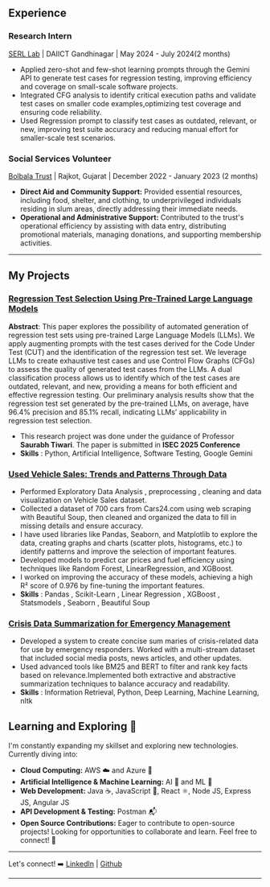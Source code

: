 ## Experience 

### Research Intern
[SERL Lab](https://sites.google.com/view/saurabhtiwari/software-engineering-research-lab) | DAIICT Gandhinagar | May 2024 - July 2024(2 months)
- Applied zero-shot and few-shot learning prompts through the Gemini API to generate test cases for regression testing, improving efficiency and coverage on small-scale software projects.
- Integrated CFG analysis to identify critical execution paths and validate test cases on smaller code examples,optimizing test coverage and ensuring code reliability.
- Used Regression prompt to classify test cases as outdated, relevant, or new, improving test suite accuracy and reducing manual effort for smaller-scale test scenarios.



### Social Services Volunteer  
[Bolbala Trust](https://www.bolbalatrust.com/) | Rajkot, Gujarat | December 2022 - January 2023 (2 months)

* **Direct Aid and Community Support:** Provided essential resources, including food, shelter, and clothing, to underprivileged individuals residing in slum areas, directly addressing their immediate needs.
* **Operational and Administrative Support:** Contributed to the trust's operational efficiency by assisting with data entry, distributing promotional materials, managing donations, and supporting membership activities.
---

## My Projects
### [ Regression Test Selection Using Pre-Trained Large Language Models](https://github.com/raj-kariya/Test-Case-Generation-using-LLM)

 **Abstract**: 
This paper explores the possibility of automated generation of regression test sets using pre-trained Large Language Models (LLMs). 
We apply augmenting prompts with the test cases derived for the Code Under Test (CUT) and the identification of the regression test set. 
We leverage LLMs to create exhaustive test cases and use Control Flow Graphs (CFGs) to assess the quality of generated test cases from the LLMs. 
A dual classification process allows us to identify which of the test cases are outdated, relevant, and new, providing a means for both efficient and effective regression testing.
Our preliminary analysis results show that the regression test set generated by the pre-trained LLMs, on average, have 96.4% precision and 85.1% recall, indicating LLMs’ applicability in regression test selection.
- This research project was done under the guidance of Professor **Saurabh Tiwari**. The paper is submitted in **ISEC 2025 Conference**
- **Skills** : Python, Artificial Intelligence, Software Testing, Google Gemini 

### [Used Vehicle Sales: Trends and Patterns Through Data](https://github.com/raj-kariya/Vehicle-Sales-EDA)
- Performed Exploratory Data Analysis , preprocessing , cleaning and data visualization on Vehicle Sales dataset.
- Collected a dataset of 700 cars from Cars24.com using web scraping with Beautiful Soup, then cleaned and organized the data to fill in missing details and ensure accuracy.
- I have used libraries like Pandas, Seaborn, and Matplotlib to explore the data, creating graphs and charts (scatter plots, histograms, etc.) to identify patterns and improve the selection of important features.
- Developed models to predict car prices and fuel efficiency using techniques like Random Forest, LinearRegression, and XGBoost. 
- I worked on improving the accuracy of these models, achieving a high R² score of 0.976 by fine-tuning the important features.
- **Skills** : Pandas , Scikit-Learn , Linear Regression , XGBoost , Statsmodels , Seaborn , Beautiful Soup


### [Crisis Data Summarization for Emergency Management](https://github.com/202103002/Crisisfacts_Issue-14)
- Developed a system to create concise sum
    maries of crisis-related data for use by emergency responders. Worked with a multi-stream dataset that included social media posts, news articles, and other updates.
- Used advanced tools like BM25 and BERT to
 filter and rank key facts based on relevance.Implemented both extractive and abstractive summarization techniques to balance accuracy
 and readability.
- **Skills** : Information Retrieval, Python, Deep Learning, Machine Learning, nltk 

## Learning and Exploring 🚀

I'm constantly expanding my skillset and exploring new technologies.  Currently diving into:

- **Cloud Computing:** AWS ☁️ and Azure 🌁
- **Artificial Intelligence & Machine Learning:** AI 🤖 and ML 🧠
- **Web Development:** Java ☕, JavaScript 📜, React ⚛️, Node JS, Express JS, Angular JS
- **API Development & Testing:** Postman 📬
- **Open Source Contributions:** Eager to contribute to open-source projects!  Looking for opportunities to collaborate and learn.  Feel free to connect!  🤝
---

Let's connect!  ➡️ [LinkedIn](https://www.linkedin.com/in/raj-kariya/) | [Github](https://github.com/raj-kariya/)

---
